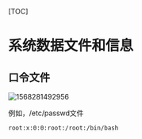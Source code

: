 [TOC]

# 系统数据文件和信息

## 口令文件

![1568281492956](/home/spade/Documents/markdown/linux_programing_pics/6/1568281492956.png)

例如，/etc/passwd文件

```
root:x:0:0:root:/root:/bin/bash
```

